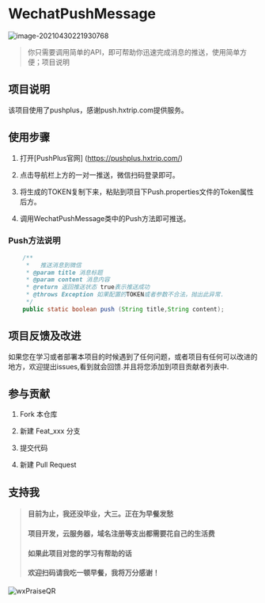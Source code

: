# WechatPushMessage

![image-20210430221930768](https://gitee.com/ShaoxiongDu/imageBed/raw/master/image-20210430221930768.png)

> 你只需要调用简单的API，即可帮助你迅速完成消息的推送，使用简单方便；项目说明

## 项目说明

该项目使用了pushplus，感谢push.hxtrip.com提供服务。

## 使用步骤

1. 打开[PushPlus官网] (https://pushplus.hxtrip.com/)

2. 点击导航栏上方的一对一推送，微信扫码登录即可。

3. 将生成的TOKEN复制下来，粘贴到项目下Push.properties文件的Token属性后方。

4. 调用WechatPushMessage类中的Push方法即可推送。

### Push方法说明
```java
    /**
     *   推送消息到微信
     * @param title 消息标题
     * @param content 消息内容
     * @return 返回推送状态 true表示推送成功
     * @throws Exception 如果配置的TOKEN或者参数不合法，抛出此异常.
     */
    public static boolean push (String title,String content);
```


## 项目反馈及改进

如果您在学习或者部署本项目的时候遇到了任何问题，或者项目有任何可以改进的地方，欢迎提出issues,看到就会回馈.并且将您添加到项目贡献者列表中.

## 参与贡献

1. Fork 本仓库

2. 新建 Feat_xxx 分支

3. 提交代码

4. 新建 Pull Request

## 支持我

> #### 目前为止，我还没毕业，大三。正在为早餐发愁
> #### 项目开发，云服务器，域名注册等支出都需要花自己的生活费
> #### 如果此项目对您的学习有帮助的话
> #### 欢迎扫码请我吃一顿早餐，我将万分感谢！

![wxPraiseQR](https://gitee.com/ShaoxiongDu/imageBed/raw/master/wxPraiseQR.png)





